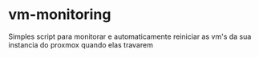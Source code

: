 # vm-monitoring
Simples script para monitorar e automaticamente reiniciar as vm's da sua instancia do proxmox quando elas travarem
